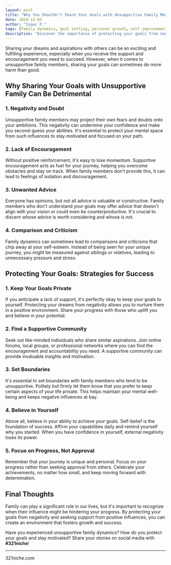 ```yaml
---
layout: post
title: "Why You Shouldn't Share Your Goals with Unsupportive Family Members"
date: 2024-12-03
author: "Isaac P."
tags: [family dynamics, goal setting, personal growth, self-improvement]
description: "Discover the importance of protecting your goals from negativity and learn how to navigate family dynamics to achieve personal success."
---
```


Sharing your dreams and aspirations with others can be an exciting and fulfilling experience, especially when you receive the support and encouragement you need to succeed. However, when it comes to unsupportive family members, sharing your goals can sometimes do more harm than good.

## Why Sharing Your Goals with Unsupportive Family Can Be Detrimental

### 1. **Negativity and Doubt**
Unsupportive family members may project their own fears and doubts onto your ambitions. This negativity can undermine your confidence and make you second-guess your abilities. It's essential to protect your mental space from such influences to stay motivated and focused on your path.

### 2. **Lack of Encouragement**
Without positive reinforcement, it's easy to lose momentum. Supportive encouragement acts as fuel for your journey, helping you overcome obstacles and stay on track. When family members don't provide this, it can lead to feelings of isolation and discouragement.

### 3. **Unwanted Advice**
Everyone has opinions, but not all advice is valuable or constructive. Family members who don't understand your goals may offer advice that doesn't align with your vision or could even be counterproductive. It's crucial to discern whose advice is worth considering and whose is not.

### 4. **Comparison and Criticism**
Family dynamics can sometimes lead to comparisons and criticisms that chip away at your self-esteem. Instead of being seen for your unique journey, you might be measured against siblings or relatives, leading to unnecessary pressure and stress.

## Protecting Your Goals: Strategies for Success

### 1. **Keep Your Goals Private**
If you anticipate a lack of support, it's perfectly okay to keep your goals to yourself. Protecting your dreams from negativity allows you to nurture them in a positive environment. Share your progress with those who uplift you and believe in your potential.

### 2. **Find a Supportive Community**
Seek out like-minded individuals who share similar aspirations. Join online forums, local groups, or professional networks where you can find the encouragement and accountability you need. A supportive community can provide invaluable insights and motivation.

### 3. **Set Boundaries**
It's essential to set boundaries with family members who tend to be unsupportive. Politely but firmly let them know that you prefer to keep certain aspects of your life private. This helps maintain your mental well-being and keeps negative influences at bay.

### 4. **Believe in Yourself**
Above all, believe in your ability to achieve your goals. Self-belief is the foundation of success. Affirm your capabilities daily and remind yourself why you started. When you have confidence in yourself, external negativity loses its power.

### 5. **Focus on Progress, Not Approval**
Remember that your journey is unique and personal. Focus on your progress rather than seeking approval from others. Celebrate your achievements, no matter how small, and keep moving forward with determination.

## Final Thoughts

Family can play a significant role in our lives, but it's important to recognize when their influence might be hindering your progress. By protecting your goals from negativity and seeking support from positive influences, you can create an environment that fosters growth and success.

Have you experienced unsupportive family dynamics? How do you protect your goals and stay motivated? Share your stories on social media with **#321niche**!

---
321niche.com
